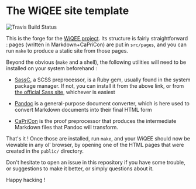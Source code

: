 The WiQEE site template
=======================

![Travis Build Status](https://travis-ci.org/lih/WiQEE.svg?branch=master)

This is the forge for the [WiQEE project][wiqee]. Its structure is fairly
straightforward : pages (written in Markdown+CaPriCon) are put in
`src/pages`, and you can run `make` to produce a static site from
those pages.

Beyond the obvious (`make` and a shell), the following utilities will
need to be installed on your system beforehand :

  - [SassC][sassc], a SCSS preprocessor, is a Ruby gem, usually found
    in the system package manager. If not, you can install it from the
    above link, or from [the official Sass
    site](https://sass-lang.com/install), whichever is easiest

  - [Pandoc][pandoc] is a general-purpose document converter, which is here used
    to convert Markdown documents into their final HTML form

  - [CaPriCon][capricon] is the proof preprocessor that produces the
    intermediate Markdown files that Pandoc will transform.

That's it ! Once those are installed, run `make`, and your WiQEE
should now be viewable in any ol' browser, by opening one of the HTML
pages that were created in the `public/` directory.

Don't hesitate to open an issue in this repository if you have some
trouble, or suggestions to make it better, or simply questions about
it.

Happy hacking !

[sassc]: https://github.com/sass/sassc
[pandoc]: https://pandoc.org/
[capricon]: https://github.com/lih/BHR/releases
[wiqee]: https://lih.github.io/WiQEE/
